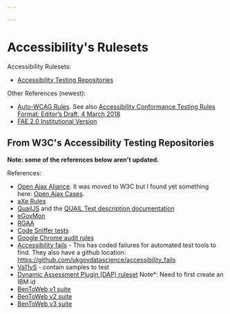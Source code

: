 ```yaml
---

---
```

Accessibility's Rulesets
========================

Accessibility Rulesets:
- [Accessibility Testing Repositories](https://www.w3.org/WAI/GL/task-forces/conformance-testing/wiki/Testing_Resources#Accessibility_Testing_Repositories)

Other References (newest):
- [Auto-WCAG Rules](https://auto-wcag.github.io/auto-wcag/pages/rules.html). See also [Accessibility Conformance Testing Rules Format: Editor’s Draft, 4 March 2018](https://w3c.github.io/wcag-act/act-rules-format.html)
- [FAE 2.0 Institutional Version](https://fae.illinois.edu/rulesets/)

## From W3C's Accessibility Testing Repositories

**Note: some of the references below aren't updated.**

References:
- [Open Ajax Aliance](http://oaa-accessibility.org/). It was moved to W3C but I found yet something here: [Open Ajax Cases](https://svn.code.sf.net/p/openajaxallianc/code/accessrules/version-2/trunk/testsuite/rules/).
- [aXe Rules](https://dequeuniversity.com/rules/worldspace/2.0/)
- [QuailJS](https://github.com/quailjs/quail/tree/master/src/assessments) and the [QUAIL Test description documentation](https://quail.readthedocs.io/en/latest/)
- [eGovMon](http://wiki.egovmon.no/wiki/Category:Part_A)
- [RGAA](http://disic.github.io/rgaa_referentiel_en/RGAA3.0_Criteria_English_version_v1.html)
- [Code Sniffer tests](http://squizlabs.github.io/HTML_CodeSniffer/Standards/WCAG2/)
- [Google Chrome audit rules](https://github.com/GoogleChrome/accessibility-developer-tools/wiki/Audit-Rules)
- [Accessibility fails](https://cfq.github.io/accessibility-fails/) - This has coded failures for automated test tools to find. They also have a github location: https://github.com/ukgovdatascience/accessibility_fails
- [Va11yS](https://ibma.github.io/Va11yS/) - contain samples to test
- [Dynamic Assessment Plugin (DAP) ruleset](http://aat.mybluemix.net/) Note*: Need to first create an IBM id
- [BenToWeb v1 suite](https://github.com/webcc/bentoweb-wcag20-test-suite-v1)
- [BenToWeb v2 suite](https://github.com/webcc/bentoweb-wcag20-test-suite-v2)
- [BenToWeb v3 suite](https://github.com/webcc/bentoweb-wcag20-test-suite-v3)
